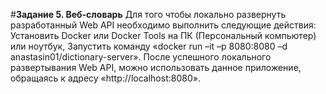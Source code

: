 #**Задание 5. Веб-словарь**
Для того чтобы локально развернуть разработанный Web API необходимо выполнить следующие действия:
Установить Docker или Docker Tools на ПК (Персональный компьютер) или  ноутбук,
Запустить команду «docker run –it –p 8080:8080 –d  anastasin01/dictionary-server».
После успешного локального развертывания Web API, можно использовать данное приложение, обращаясь к адресу «http://localhost:8080».
